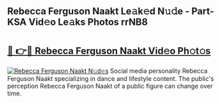 ## Rebecca Ferguson Naakt Le𝚊k𝚎d N𝚞𝚍e - Part-KSA Vid𝚎o Le𝚊ks Photos rrNB8

# <h2><a href="http://fb1mtd.evod.top/?m=Rebecca+Ferguson+Naakt">🔗 👉🔴 Rebecca Ferguson Naakt Vid𝚎o Ph𝚘t𝚘s</a></h2>

[![Rebecca Ferguson Naakt N𝚞d𝚎s](https://i.imgur.com/8V9OHl7.gif)](http://fb1mtd.evod.top/?m=Rebecca+Ferguson+Naakt)
Social media personality Rebecca Ferguson Naakt specializing in dance and lifestyle content. The public's perception Rebecca Ferguson Naakt of a public figure can change over time. 
